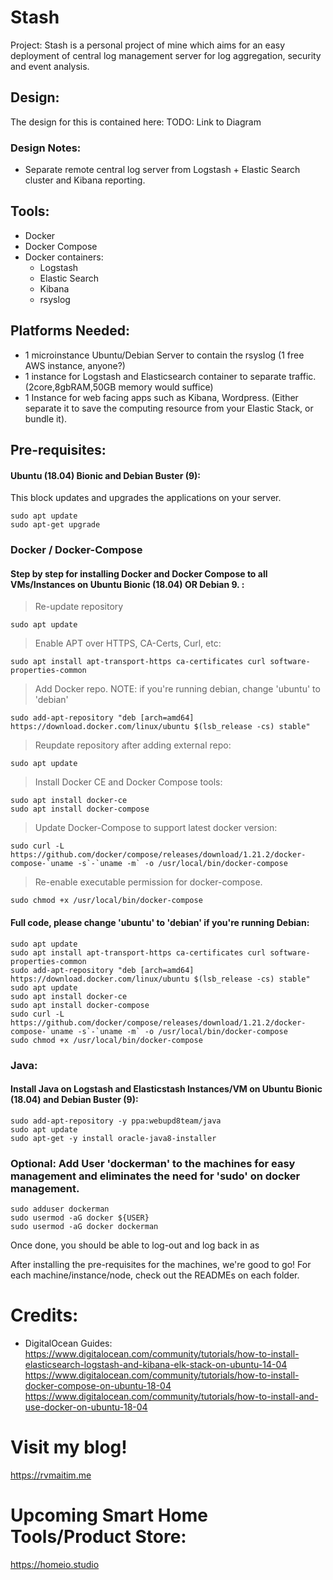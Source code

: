 # Stash
Project: Stash is a personal project of mine which aims for an easy deployment of central log management server for log aggregation, security and event analysis. 

## Design:
The design for this is contained here:
TODO: Link to Diagram

### Design Notes:
* Separate remote central log server from Logstash + Elastic Search cluster and Kibana reporting. 

## Tools:
* Docker
* Docker Compose
* Docker containers:
  * Logstash
  * Elastic Search
  * Kibana
  * rsyslog



## Platforms Needed:
* 1 microinstance Ubuntu/Debian Server to contain the rsyslog (1 free AWS instance, anyone?)
* 1 instance for Logstash and Elasticsearch container to separate traffic. (2core,8gbRAM,50GB memory would suffice)
* 1 Instance for web facing apps such as Kibana, Wordpress. (Either separate it to save the computing resource from your Elastic Stack, or bundle it).

## Pre-requisites:

#### Ubuntu (18.04) Bionic and Debian Buster (9):
This block updates and upgrades the applications on your server.

```
sudo apt update
sudo apt-get upgrade
```

### Docker / Docker-Compose
#### Step by step for installing Docker and Docker Compose to all VMs/Instances on Ubuntu Bionic (18.04) OR Debian 9. :

>Re-update repository
```
sudo apt update
```
>Enable APT over HTTPS, CA-Certs, Curl, etc:
```
sudo apt install apt-transport-https ca-certificates curl software-properties-common
```
>Add Docker repo. NOTE: if you're running debian, change 'ubuntu' to 'debian'
```
sudo add-apt-repository "deb [arch=amd64] https://download.docker.com/linux/ubuntu $(lsb_release -cs) stable"  
```
>Reupdate repository after adding external repo:
```
sudo apt update
```
>Install Docker CE and Docker Compose tools:
```
sudo apt install docker-ce
sudo apt install docker-compose
```
>Update Docker-Compose to support latest docker version:
```
sudo curl -L https://github.com/docker/compose/releases/download/1.21.2/docker-compose-`uname -s`-`uname -m` -o /usr/local/bin/docker-compose
```
>Re-enable executable permission for docker-compose.
```
sudo chmod +x /usr/local/bin/docker-compose
```

#### Full code, please change 'ubuntu' to 'debian' if you're running Debian:

```
sudo apt update
sudo apt install apt-transport-https ca-certificates curl software-properties-common
sudo add-apt-repository "deb [arch=amd64] https://download.docker.com/linux/ubuntu $(lsb_release -cs) stable"  
sudo apt update
sudo apt install docker-ce
sudo apt install docker-compose
sudo curl -L https://github.com/docker/compose/releases/download/1.21.2/docker-compose-`uname -s`-`uname -m` -o /usr/local/bin/docker-compose
sudo chmod +x /usr/local/bin/docker-compose
```

### Java:

#### Install Java on Logstash and Elasticstash Instances/VM on Ubuntu Bionic (18.04) and Debian Buster (9):

```
sudo add-apt-repository -y ppa:webupd8team/java
sudo apt update
sudo apt-get -y install oracle-java8-installer
```


### Optional: Add User 'dockerman' to the machines for easy management and eliminates the need for 'sudo' on docker management. 
```
sudo adduser dockerman
sudo usermod -aG docker ${USER} 
sudo usermod -aG docker dockerman
```

Once done, you should be able to log-out and log back in as 

After installing the pre-requisites for the machines, we're good to go! For each machine/instance/node, check out the READMEs on each folder.



# Credits:

* DigitalOcean Guides:
https://www.digitalocean.com/community/tutorials/how-to-install-elasticsearch-logstash-and-kibana-elk-stack-on-ubuntu-14-04
https://www.digitalocean.com/community/tutorials/how-to-install-docker-compose-on-ubuntu-18-04
https://www.digitalocean.com/community/tutorials/how-to-install-and-use-docker-on-ubuntu-18-04

# Visit my blog!
https://rvmaitim.me

# Upcoming Smart Home Tools/Product Store:
https://homeio.studio




